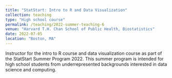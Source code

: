 ```yaml
---
title: "StatStart: Intro to R and Data Visualization"
collection: teaching
type: "High school course"
permalink: /teaching/2022-summer-teaching-6
venue: "Harvard T.H. Chan School of Public Health, Biostatistics"
date: 2022-07-05
location: "Boston, MA"
---
```

Instructor for the intro to R course and data visualization course as part of the StatStart Summer Program 2022. This summer program is intended for high school students from underrepresented backgrounds interested in data science and computing.
